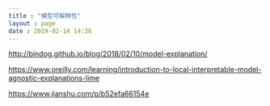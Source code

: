 ```yaml
---
title : "模型可解释性"
layout : page
date : 2019-02-14 14:36
---
```




http://bindog.github.io/blog/2018/02/10/model-explanation/

https://www.oreilly.com/learning/introduction-to-local-interpretable-model-agnostic-explanations-lime

https://www.jianshu.com/p/b52efa66154e
